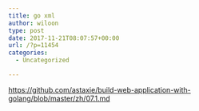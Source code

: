 ```yaml
---
title: go xml
author: wiloon
type: post
date: 2017-11-21T08:07:57+00:00
url: /?p=11454
categories:
  - Uncategorized

---
```

https://github.com/astaxie/build-web-application-with-golang/blob/master/zh/07.1.md